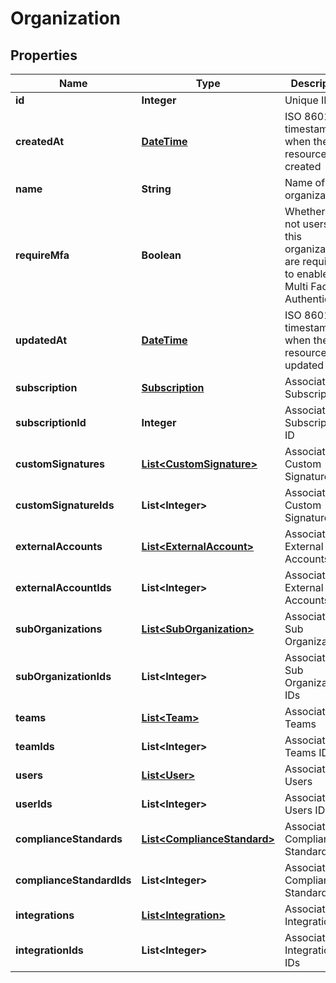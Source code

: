 
# Organization

## Properties
Name | Type | Description | Notes
------------ | ------------- | ------------- | -------------
**id** | **Integer** | Unique ID |  [optional]
**createdAt** | [**DateTime**](DateTime.md) | ISO 8601 timestamp when the resource was created |  [optional]
**name** | **String** | Name of the organization |  [optional]
**requireMfa** | **Boolean** | Whether or not users for this organization are required to enable Multi Factor Authentication |  [optional]
**updatedAt** | [**DateTime**](DateTime.md) | ISO 8601 timestamp when the resource was updated |  [optional]
**subscription** | [**Subscription**](Subscription.md) | Associated Subscription |  [optional]
**subscriptionId** | **Integer** | Associated Subscription ID |  [optional]
**customSignatures** | [**List&lt;CustomSignature&gt;**](CustomSignature.md) | Associated Custom Signatures |  [optional]
**customSignatureIds** | **List&lt;Integer&gt;** | Associated Custom Signatures IDs |  [optional]
**externalAccounts** | [**List&lt;ExternalAccount&gt;**](ExternalAccount.md) | Associated External Accounts |  [optional]
**externalAccountIds** | **List&lt;Integer&gt;** | Associated External Accounts IDs |  [optional]
**subOrganizations** | [**List&lt;SubOrganization&gt;**](SubOrganization.md) | Associated Sub Organizations |  [optional]
**subOrganizationIds** | **List&lt;Integer&gt;** | Associated Sub Organizations IDs |  [optional]
**teams** | [**List&lt;Team&gt;**](Team.md) | Associated Teams |  [optional]
**teamIds** | **List&lt;Integer&gt;** | Associated Teams IDs |  [optional]
**users** | [**List&lt;User&gt;**](User.md) | Associated Users |  [optional]
**userIds** | **List&lt;Integer&gt;** | Associated Users IDs |  [optional]
**complianceStandards** | [**List&lt;ComplianceStandard&gt;**](ComplianceStandard.md) | Associated Compliance Standards |  [optional]
**complianceStandardIds** | **List&lt;Integer&gt;** | Associated Compliance Standards IDs |  [optional]
**integrations** | [**List&lt;Integration&gt;**](Integration.md) | Associated Integrations |  [optional]
**integrationIds** | **List&lt;Integer&gt;** | Associated Integrations IDs |  [optional]



